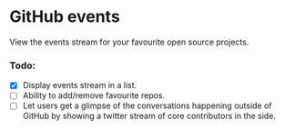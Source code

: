 # GitHub events

View the events stream for your favourite open source projects.

### Todo:
- [X] Display events stream in a list.
- [ ] Ability to add/remove favourite repos.
- [ ] Let users get a glimpse of the conversations happening outside of GitHub by showing a twitter stream of core contributors in the side.
